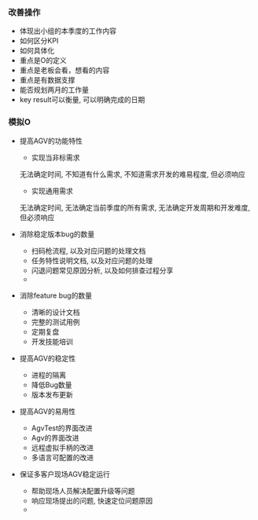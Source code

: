### 改善操作
- 体现出小组的本季度的工作内容
- 如何区分KPI
- 如何具体化
- 重点是O的定义
- 重点是老板会看，想看的内容
- 重点是有数据支撑
- 能否规划两月的工作量
- key result可以衡量, 可以明确完成的日期 

### 模拟O
- 提高AGV的功能特性
    - 实现当非标需求
    
    无法确定时间, 不知道有什么需求, 不知道需求开发的难易程度, 但必须响应
    - 实现通用需求

    无法确定时间, 无法确定当前季度的所有需求, 无法确定开发周期和开发难度, 但必须响应
- 消除稳定版本bug的数量
    - 扫码枪流程, 以及对应问题的处理文档
    - 任务特性说明文档, 以及对应问题的处理
    - 闪退问题常见原因分析, 以及如何排查过程分享
    - 
- 消除feature bug的数量
    - 清晰的设计文档
    - 完整的测试用例
    - 定期复盘
    - 开发技能培训
- 提高AGV的稳定性
    - 进程的隔离
    - 降低Bug数量
    - 版本发布更新
- 提高AGV的易用性
    - AgvTest的界面改进
    - Agv的界面改进
    - 远程虚拟手柄的改进
    - 多语言可配置的改进
- 保证多客户现场AGV稳定运行
    - 帮助现场人员解决配置升级等问题
    - 响应现场提出的问题, 快速定位问题原因
    - 
